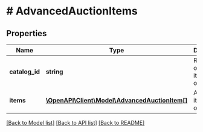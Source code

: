 # # AdvancedAuctionItems

## Properties

Name | Type | Description | Notes
------------ | ------------- | ------------- | -------------
**catalog_id** | **string** | Response object of item bid options | [optional]
**items** | [**\OpenAPI\Client\Model\AdvancedAuctionItem[]**](AdvancedAuctionItem.md) | Array with item bid options | [optional]

[[Back to Model list]](../../README.md#models) [[Back to API list]](../../README.md#endpoints) [[Back to README]](../../README.md)
